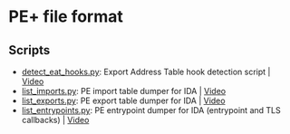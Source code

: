 # PE+ file format

## Scripts

- [detect_eat_hooks.py](./detect_eat_hooks.py): Export Address Table hook detection script | [Video](https://youtu.be/lVW91ps8yCg)
- [list_imports.py](./list_imports.py): PE import table dumper for IDA | [Video](https://youtu.be/swaSwktjM94)
- [list_exports.py](./list_exports.py): PE export table dumper for IDA | [Video](https://youtu.be/VjxPWbUJI9A)
- [list_entrypoints.py](./list_entrypoints.py): PE entrypoint dumper for IDA (entrypoint and TLS callbacks) | [Video](https://youtu.be/9K8WaZ53oOs)
